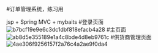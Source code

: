 #订单管理系统，练习用

jsp + Spring MVC + mybaits
#登录页面
![b7bcf19e9e6c3dc1dbf818efacb4a28](https://github.com/y2264/SMBMS_YX/assets/83576686/2662b44f-a883-470f-9622-cb504d65a00a)
#主页面
![ab8d5e355189e1a4c8bde4d8eb9761c](https://github.com/y2264/SMBMS_YX/assets/83576686/c2267f5f-3b3c-49dc-af50-ed94a3d6acd8)
#供货商管理页面
![4ae306f9256157f2a76c4a2ae9f0da4](https://github.com/y2264/SMBMS_YX/assets/83576686/c1c53ba3-7477-4bde-a1ae-438516be3b58)
